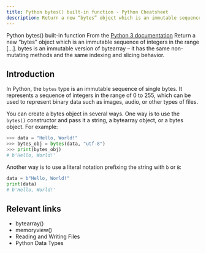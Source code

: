 ```yaml
---
title: Python bytes() built-in function - Python Cheatsheet
description: Return a new “bytes” object which is an immutable sequence of integers in the range [...]. bytes is an immutable version of bytearray – it has the same non-mutating methods and the same indexing and slicing behavior.
---
```


<base-title :title="frontmatter.title" :description="frontmatter.description">
Python bytes() built-in function
</base-title>

<base-disclaimer>
  <base-disclaimer-title>
    From the <a target="_blank" href="https://docs.python.org/3/library/functions.html#bytes">Python 3 documentation</a>
  </base-disclaimer-title>
  <base-disclaimer-content>
    Return a new “bytes” object which is an immutable sequence of integers in the range [...]. bytes is an immutable version of bytearray – it has the same non-mutating methods and the same indexing and slicing behavior.
  </base-disclaimer-content>
</base-disclaimer>

## Introduction

In Python, the `bytes` type is an immutable sequence of single bytes. It represents a sequence of integers in the range of 0 to 255, which can be used to represent binary data such as images, audio, or other types of files.

You can create a bytes object in several ways. One way is to use the `bytes()` constructor and pass it a string, a bytearray object, or a bytes object. For example:

```python
>>> data = "Hello, World!"
>>> bytes_obj = bytes(data, "utf-8")
>>> print(bytes_obj)
# b'Hello, World!'
```

Another way is to use a literal notation prefixing the string with `b` or `B`:

```python
data = b"Hello, World!"
print(data)
# b'Hello, World!'
```

## Relevant links

- <router-link :to="'/builtin/bytearray'">bytearray()</router-link>
- <router-link :to="'/builtin/memoryview'">memoryview()</router-link>
- <router-link :to="'/cheatsheet/reading-and-writing-files'">Reading and Writing Files</router-link>
- <router-link :to="'/blog/python-data-types'">Python Data Types</router-link>